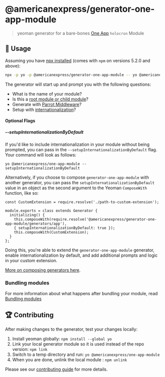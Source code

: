 # @americanexpress/generator-one-app-module

> yeoman generator for a bare-bones [One App](https://github.com/americanexpress/one-app#modules) `holocron` Module

## 🤹‍ Usage

Assuming you have [npx installed](https://medium.com/@maybekatz/introducing-npx-an-npm-package-runner-55f7d4bd282b) (comes with `npm` on versions 5.2.0 and above):

```bash
npx -p yo -p @americanexpress/generator-one-app-module -- yo @americanexpress/one-app-module
```

The generator will start up and prompt you with the following questions:
- What is the name of your module?
- Is this a [root module or child module](https://github.com/americanexpress/one-app/tree/main/docs/api#modules)?
- Generate with [Parrot Middleware](https://github.com/americanexpress/parrot)?
- Setup with [internationalization](https://github.com/americanexpress/one-app/blob/main/docs/api/modules/Internationalization.md)?

#### Optional Flags
##### --setupInternationalizationByDefault
If you'd like to include internationalization in your module without being prompted, you can pass in the `--setupInternationalizationByDefault` flag. Your command will look as follows:
```
yo @americanexpress/one-app-module --setupInternationalizationByDefault
```

Alternatively, if you choose to compose `generator-one-app-module` with another generator, you can pass the `setupInternationalizationByDefault` value in an object as the second argument to the Yeoman `ComposeWith` function, like so:

```
const CustomExtension = require.resolve('./path-to-custom-extension');

module.exports = class extends Generator {
  initializing() {
    this.composeWith(require.resolve('@americanexpress/generator-one-app-module/generators/app'), 
    { setupInternationalizationByDefault: true });
    this.composeWith(CustomExtension);
  }
};
```

Doing this, you're able to extend the `generator-one-app-module` generator, enable internationalization by default, and add additional prompts and logic in your custom extension.

[More on composing generators here](https://yeoman.io/authoring/composability.html).


### Bundling modules

For more information about what happens after bundling your module, read [Bundling modules](./docs/Bundling-Modules.md)

## 🏆 Contributing

After making changes to the generator, test your changes locally:
1. Install yeoman globally: `npm install --global yo`
2. Link your local generator module so it is used instead of the repo version: `npm link`
3. Switch to a temp directory and run: `yo @americanexpress/one-app-module`
4. When you are done, unlink the local module : `npm unlink`

Please see our [contributing guide](../../CONTRIBUTING.md) for more details.
